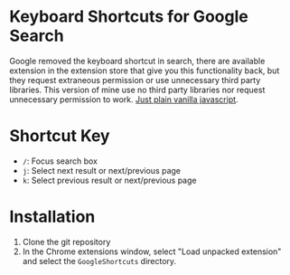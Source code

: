Keyboard Shortcuts for Google Search
====================================
Google removed the keyboard shortcut in search, there are available extension in the extension store that give you this functionality back, but they request extraneous permission or use unnecessary third party libraries. This version of mine use no third party libraries nor request unnecessary permission to work. [Just plain vanilla javascript](http://youmightnotneedjquery.com/).


Shortcut Key
============

* `/`: Focus search box
* `j`: Select next result or next/previous page
* `k`: Select previous result or next/previous page


Installation
============
1. Clone the git repository
2. In the Chrome extensions window, select "Load unpacked extension" and select the `GoogleShortcuts` directory.
